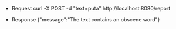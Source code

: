 - Request
curl -X POST -d "text=puta" http://localhost:8080/report

- Response
{"message":"The text contains an obscene word"} 
